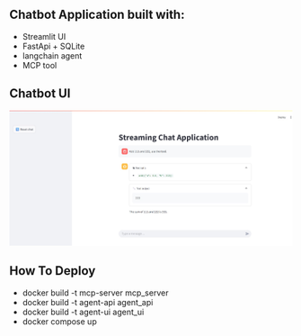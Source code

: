 ## Chatbot Application built with:
 - Streamlit UI 
 - FastApi + SQLite
 - langchain agent 
 - MCP tool

## Chatbot UI
![Chatbot UI](media/chatbot_ui.jpg)

## How To Deploy
 - docker build -t mcp-server mcp_server 
 - docker build -t agent-api agent_api 
 - docker build -t agent-ui agent_ui
 - docker compose up 

